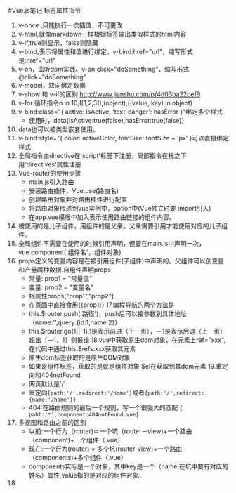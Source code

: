 #Vue.js笔记
标签属性指令

1. v-once ,只能执行一次插值，不可更改
2. v-html,就像markdown一样根据标签输出类似样式的html内容
3. v-if,true则显示，false则隐藏
4. v-bind,表示将属性和值进行绑定。v-bind:href="url"，缩写形式是:href="url"
5. v-on，监听dom实践。v-on:click="doSomething"，缩写形式@click="doSomething"
6. v-model，双向绑定数据
7. v-show 和 v-if的区别  <http://www.jianshu.com/p/4d03ba22bef9>
8. v-for 循环指令n in 10,([1,2,3]),(object),((value, key) in object)
9. v-bind:class="{ active: isActive, 'text-danger': hasError }"绑定多个样式
	- 使用时，data{isActive:true(false),hasError:true(false)}
10. data也可以被类型嵌套使用。
11. v-bind:style="{ color: activeColor, fontSize: fontSize + 'px' }可以直接绑定样式
12. 全局指令由directive在'script'标签下注册，局部指令在根之下用'directives'属性注册
13. Vue-router的使用步骤
	- main.js引入路由
	- 安装路由插件，Vue.use(路由名)
	- 创建路由对象并对路由插件进行配置
	- 将路由对象传递到vue实例中，option中(Vue独立时要 import引入)
	- 在app.vue模版中加入<router-view />表示使用路由链接的组件内容。
14. 被使用的是儿子组件，用组件的是父亲。父亲需要引用才能使用对应的儿子组件。
15. 全局组件不需要在使用的时候引用声明，但要在main.js中声明一次，vue.component('组件名'，组件对象)
16. props定义的变量内容是在被引用组件(子组件)中声明的。父组件可以创变量和产量两种数据.自组件声明props
	- 常量: prop1 = "常量值"
	- 变量: prop2 = "变量名"
	- 根属性props["prop1","prop2"]
	- 在页面中直接食用{{prop1}}
17.编程导航的两个方法是
	- this.$router.push('路径')，push后可以接参数到具体地址（name:'',query:{id:1,name:2}）
	- this.$router.go(1||-1),1是表示前进（下一页），－1是表示后退（上一页）超出［－1，1］则报错
18.vue中获取原生dom对象，在元素上ref="xxx",在代码中通过this.$refs.xxx获取其元素
	- 原生dom标签获取的是原生DOM对象
	- 如果是组件标签，获取的是就是组件对象 $el在获取到其dom元素
19.重定向和404notFound
	- 网页默认是'/'
	- 重定向`{path:'/',redirect:'/home'}`或者`{path:'/',redirect:{name:'/home'}}`
	- 404:在路由规则的最后一个规则，写一个很强大的匹配	`{ paht:'*',component:404notFound.vue}`
20. 多视图和路由之前的区别
	- 以前:一个行为（router)＝一个坑（router－view)+一个路由（component)+一个组件（.vue）
	- 现在:一个行为(router) = 多个坑(router-view)+一个路由（components)+多个组件（.vue）
	- components实际是一个对象，其中key是一个（name,在坑中要有对应的姓名）属性,value指的是对应的组件对象。
21. 